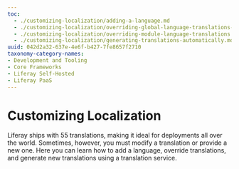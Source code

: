 ```yaml
---
toc:
  - ./customizing-localization/adding-a-language.md
  - ./customizing-localization/overriding-global-language-translations-with-language-properties.md
  - ./customizing-localization/overriding-module-language-translations.md
  - ./customizing-localization/generating-translations-automatically.md
uuid: 042d2a32-637e-4e6f-b427-7fe8657f2710
taxonomy-category-names:
- Development and Tooling
- Core Frameworks
- Liferay Self-Hosted
- Liferay PaaS
---
```

# Customizing Localization

Liferay ships with 55 translations, making it ideal for deployments all over the world. Sometimes, however, you must modify a translation or provide a new one. Here you can learn how to add a language, override translations, and generate new translations using a translation service. 